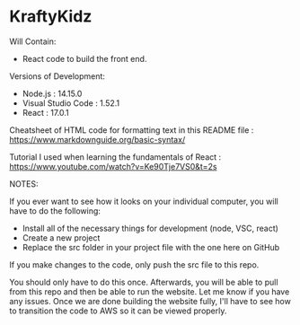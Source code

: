 # KraftyKidz

Will Contain:

- React code to build the front end.

Versions of Development:

- Node.js : 14.15.0
- Visual Studio Code : 1.52.1
- React : 17.0.1

Cheatsheet of HTML code for formatting text in this README file : https://www.markdownguide.org/basic-syntax/ <br>

Tutorial I used when learning the fundamentals of React : https://www.youtube.com/watch?v=Ke90Tje7VS0&t=2s <br>

NOTES:

If you ever want to see how it looks on your individual computer, you will have to do the following:

- Install all of the necessary things for development (node, VSC, react)
- Create a new project
- Replace the src folder in your project file with the one here on GitHub

If you make changes to the code, only push the src file to this repo. <br>

You should only have to do this once. Afterwards, you will be able to pull from this repo and then be able to run the website. Let me know if you have any issues. Once we are done building the website fully, I'll have to see how to transition the code to AWS so it can be viewed properly. <br>
